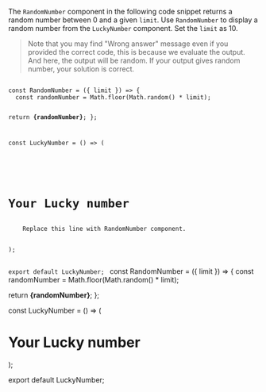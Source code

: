The `RandomNumber` component in the following code snippet returns a random number between 0 and a given `limit`. Use `RandomNumber` to display a random number from the `LuckyNumber` component. Set the `limit` as 10.

> Note that you may find "Wrong answer" message even if you provided the correct code, this is because we evaluate the output. And here, the output will be random. If your output gives random number, your solution is correct.

<codeblock language="reactjs" type="exercise" testMode="fixedInput">
<code>
const RandomNumber = ({ limit }) => {
  const randomNumber = Math.floor(Math.random() * limit);

  return <b>{randomNumber}</b>;
};

const LuckyNumber = () => (
  <div>
    <h1>Your Lucky number</h1>
    Replace this line with RandomNumber component.
  </div>
);

export default LuckyNumber;
</code>
<solution>
const RandomNumber = ({ limit }) => {
  const randomNumber = Math.floor(Math.random() * limit);

  return <b>{randomNumber}</b>;
};

const LuckyNumber = () => (
  <div>
    <h1>Your Lucky number</h1>
    <RandomNumber limit={10} />
  </div>
);

export default LuckyNumber;
</solution>
</codeblock>

